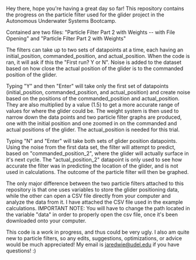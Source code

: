 Hey there, hope you're having a great day so far! This repository contains the progress on the particle filter used for the glider project in the Autonomous Underwater Systems Bootcamp. 

Contained are two files: "Particle Filter Part 2 with Weights -- with File Opening" and "Particle Filter Part 2 with Weights"

The filters can take up to two sets of datapoints at a time, each having an initial_position, commanded_position, and actual_position. 
When the code is ran, it will ask if this the "First run? Y or N". Noise is added to the dataset based on how close the actual position of the glider is to the commanded position of the glider. 

Typing "Y" and then "Enter" will take only the first set of datapoints (initial_position, commanded_position, and actual_position) and create noise based on the positions of the commanded_position and actual_position. They are also multiplied by a value (1.5) to get a more accurate range of values for where the glider could be. The weight system is then used to narrow down the data points and two particle filter graphs are produced, one with the initial position and one zoomed in on the commanded and actual positions of the glider. The actual_position is needed for this trial. 

Typing "N" and "Enter" will take both sets of glider position datapoints. Using the noise from the first data set, the filter will attempt to predict, based on "commanded_position_2", where the glider will actually surface in it's next cycle. The "actual_position_2" datapoint is only used to see how accurate the filter was in predicting the location of the glider, and is not used in calculations. The outcome of the particle filter will then be graphed. 

The only major difference between the two particle filters attached to this repository is that one uses variables to store the glider positioning data, while the other can open a CSV file directly from your computer and analyze the data from it. I have attached the CSV file used in the example calculations. 
IMPORTANT NOTE: You will have to change the path located in the variable "data" in order to properly open the csv file, once it's been downloaded onto your computer. 

This code is a work in progress, and thus could be very ugly. I also am quite new to particle filters, so any edits, suggestions, optimizations, or advice would be much appreciated! My email is jaredwie@udel.edu if you have questions! :)
